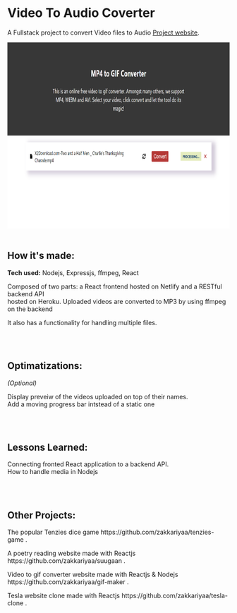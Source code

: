 # Video To Audio Coverter

A Fullstack project to convert Video files to Audio [Project website](https://video-converterr.netlify.app/).

<img src="https://github.com/zakkariyaa/gif-maker/blob/master/src/assets/gif-maker.png?raw=true" alt="Gif Maker" height="422px" width="100%" />

<br />
<br />
<h2>How it's made:</h2>
<p><b>Tech used:</b> Nodejs, Expressjs, ffmpeg, React</p>
<p>Composed of two parts: a React frontend hosted on Netlify and a RESTful backend API
<br>hosted on Heroku. Uploaded videos are converted to MP3 by using ffmpeg on the backend</p>
<p>It also has a functionality for handling multiple files.</p>

<br />
<br />
<h2>Optimatizations:</h2>
<p><i>(Optional)</i></p>
<p>Display preveiw of the videos uploaded on top of their names.
<br>Add a moving progress bar intstead of a static one</p>

<br />
<br />
<h2>Lessons Learned:</h2>
<p>Connecting fronted React application to a backend API.
<br>How to handle media in Nodejs</p>

<br />
<br />
<h2>Other Projects:</h2>
<p>The popular Tenzies dice game https://github.com/zakkariyaa/tenzies-game .</p>
<p>A poetry reading website made with Reactjs https://github.com/zakkariyaa/suugaan .</p>
<p>Video to gif converter website made with Reactjs & Nodejs https://github.com/zakkariyaa/gif-maker .</p>
<p>Tesla website clone made with Reactjs https://github.com/zakkariyaa/tesla-clone .</p>
